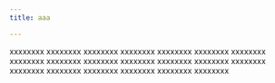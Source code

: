 ```yaml
---
title: aaa

---
```

xxxxxxxx
xxxxxxxx
xxxxxxxx
xxxxxxxx
xxxxxxxx
xxxxxxxx
xxxxxxxx
xxxxxxxx
xxxxxxxx
xxxxxxxx
xxxxxxxx
xxxxxxxx
xxxxxxxx
xxxxxxxx
xxxxxxxx
xxxxxxxx
xxxxxxxx
xxxxxxxx
xxxxxxxx
xxxxxxxx
